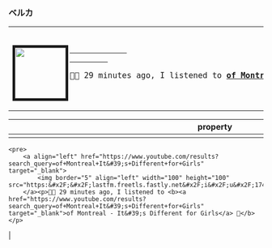 ### ベルカ

<table><tr>
    <td>

<big>
    <pre>
        <a align="left" href="https://www.youtube.com/results?search_query=of+Montreal+It&#39;s+Different+for+Girls" target="_blank">
            <img border="5" align="left" width="100" height="100" src="https:&#x2F;&#x2F;lastfm.freetls.fastly.net&#x2F;i&#x2F;u&#x2F;174s&#x2F;cc73349ebea683c46efb709667afbdfc.jpg">
        </a><p>🎵🎶 29 minutes ago, I listened to <b><a href="https://www.youtube.com/results?search_query=of+Montreal+It&#39;s+Different+for+Girls" target="_blank">of Montreal - It&#39;s Different for Girls</a> 🔗</b></p>
</pre></big>
</td></tr></table>

| <div style="width:800px">property</div> |
| --------------------------------------- |
|  <big>
    <pre>
        <a align="left" href="https://www.youtube.com/results?search_query=of+Montreal+It&#39;s+Different+for+Girls" target="_blank">
            <img border="5" align="left" width="100" height="100" src="https:&#x2F;&#x2F;lastfm.freetls.fastly.net&#x2F;i&#x2F;u&#x2F;174s&#x2F;cc73349ebea683c46efb709667afbdfc.jpg">
        </a><p>🎵🎶 29 minutes ago, I listened to <b><a href="https://www.youtube.com/results?search_query=of+Montreal+It&#39;s+Different+for+Girls" target="_blank">of Montreal - It&#39;s Different for Girls</a> 🔗</b></p>
</pre></big>        |